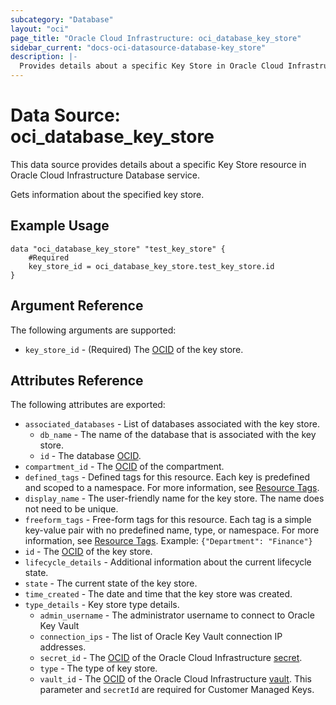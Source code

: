 ```yaml
---
subcategory: "Database"
layout: "oci"
page_title: "Oracle Cloud Infrastructure: oci_database_key_store"
sidebar_current: "docs-oci-datasource-database-key_store"
description: |-
  Provides details about a specific Key Store in Oracle Cloud Infrastructure Database service
---
```


# Data Source: oci_database_key_store
This data source provides details about a specific Key Store resource in Oracle Cloud Infrastructure Database service.

Gets information about the specified key store.


## Example Usage

```hcl
data "oci_database_key_store" "test_key_store" {
	#Required
	key_store_id = oci_database_key_store.test_key_store.id
}
```

## Argument Reference

The following arguments are supported:

* `key_store_id` - (Required) The [OCID](https://docs.cloud.oracle.com/iaas/Content/General/Concepts/identifiers.htm) of the key store.


## Attributes Reference

The following attributes are exported:

* `associated_databases` - List of databases associated with the key store.
	* `db_name` - The name of the database that is associated with the key store.
	* `id` - The database [OCID](https://docs.cloud.oracle.com/iaas/Content/General/Concepts/identifiers.htm).
* `compartment_id` - The [OCID](https://docs.cloud.oracle.com/iaas/Content/General/Concepts/identifiers.htm) of the compartment.
* `defined_tags` - Defined tags for this resource. Each key is predefined and scoped to a namespace. For more information, see [Resource Tags](https://docs.cloud.oracle.com/iaas/Content/General/Concepts/resourcetags.htm). 
* `display_name` - The user-friendly name for the key store. The name does not need to be unique.
* `freeform_tags` - Free-form tags for this resource. Each tag is a simple key-value pair with no predefined name, type, or namespace. For more information, see [Resource Tags](https://docs.cloud.oracle.com/iaas/Content/General/Concepts/resourcetags.htm).  Example: `{"Department": "Finance"}` 
* `id` - The [OCID](https://docs.cloud.oracle.com/iaas/Content/General/Concepts/identifiers.htm) of the key store.
* `lifecycle_details` - Additional information about the current lifecycle state.
* `state` - The current state of the key store.
* `time_created` - The date and time that the key store was created.
* `type_details` - Key store type details.
	* `admin_username` - The administrator username to connect to Oracle Key Vault
	* `connection_ips` - The list of Oracle Key Vault connection IP addresses.
	* `secret_id` - The [OCID](https://docs.cloud.oracle.com/iaas/Content/General/Concepts/identifiers.htm) of the Oracle Cloud Infrastructure [secret](https://docs.cloud.oracle.com/iaas/Content/KeyManagement/Concepts/keyoverview.htm#concepts).
	* `type` - The type of key store.
	* `vault_id` - The [OCID](https://docs.cloud.oracle.com/iaas/Content/General/Concepts/identifiers.htm) of the Oracle Cloud Infrastructure [vault](https://docs.cloud.oracle.com/iaas/Content/KeyManagement/Concepts/keyoverview.htm#concepts). This parameter and `secretId` are required for Customer Managed Keys.

